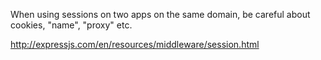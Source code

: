 When using sessions on two apps on the same domain, be careful about cookies,
"name", "proxy" etc.

http://expressjs.com/en/resources/middleware/session.html
